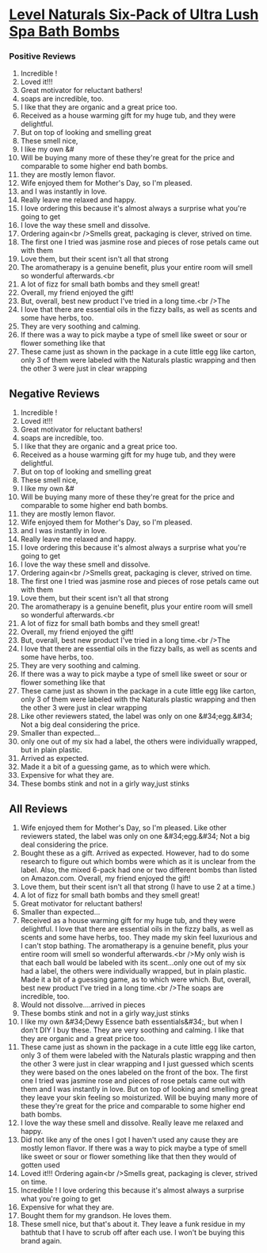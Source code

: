 # [Level Naturals Six-Pack of Ultra Lush Spa Bath Bombs](https://products.checkmycream.com/products/Level-Naturals-Six-Pack-of-Ultra-Lush-Spa-Bath-Bombs.html)

### Positive Reviews

<ol>
      <li>Incredible !</li>
      <li>Loved it!!!</li>
      <li>Great motivator for reluctant bathers!</li>
      <li>soaps are incredible, too.</li>
      <li>I like that they are organic  and a great price too.</li>
      <li>Received as a house warming gift for my huge tub, and they were delightful.  </li>
      <li>But on top of looking and smelling great</li>
      <li>These smell nice,</li>
      <li>I like my own &amp;#</li>
      <li>Will be buying many more of these they&#x27;re great for the price and comparable to some higher end bath bombs.</li>
      <li>they are mostly lemon flavor.</li>
      <li>Wife enjoyed them for Mother&#x27;s Day, so I&#x27;m pleased.  </li>
      <li>and I was instantly in love.</li>
      <li>Really leave me relaxed and happy.</li>
      <li>I love ordering this because it&#x27;s almost always a surprise what you&#x27;re going to get</li>
      <li>I love the way these smell and dissolve.</li>
      <li>Ordering again&lt;br /&gt;Smells great, packaging is clever, strived on time.</li>
      <li>The first one I tried was jasmine rose and pieces of rose petals came out with them</li>
      <li>Love them, but their scent isn&#x27;t all that strong</li>
      <li>The aromatherapy is a genuine benefit, plus your entire room will smell so wonderful afterwards.&lt;br</li>
      <li>A lot of fizz for small bath bombs and they smell great!</li>
      <li>Overall, my friend enjoyed the gift!</li>
      <li>But, overall, best new product I&#x27;ve tried in a long time.&lt;br /&gt;The</li>
      <li>I love that there are essential oils in the fizzy balls, as well as scents and some have herbs, too.  </li>
      <li>They are very soothing and calming.</li>
      <li>If there was a way to pick maybe a type of smell like sweet or sour or flower something like that</li>
      <li>These came just as shown in the package in a cute little egg like carton, only 3 of them were labeled with the Naturals plastic wrapping and then the other 3 were just in clear wrapping</li>
</ol>


<h2>Negative Reviews</h2>
<ol>
<li> Incredible !</li>
<li> Loved it!!!</li>
<li> Great motivator for reluctant bathers!</li>
<li> soaps are incredible, too.</li>
<li> I like that they are organic  and a great price too.</li>
<li> Received as a house warming gift for my huge tub, and they were delightful.  </li>
<li> But on top of looking and smelling great</li>
<li> These smell nice,</li>
<li> I like my own &amp;#</li>
<li> Will be buying many more of these they&#x27;re great for the price and comparable to some higher end bath bombs.</li>
<li> they are mostly lemon flavor.</li>
<li> Wife enjoyed them for Mother&#x27;s Day, so I&#x27;m pleased.  </li>
<li> and I was instantly in love.</li>
<li> Really leave me relaxed and happy.</li>
<li> I love ordering this because it&#x27;s almost always a surprise what you&#x27;re going to get</li>
<li> I love the way these smell and dissolve.</li>
<li> Ordering again&lt;br /&gt;Smells great, packaging is clever, strived on time.</li>
<li> The first one I tried was jasmine rose and pieces of rose petals came out with them</li>
<li> Love them, but their scent isn&#x27;t all that strong</li>
<li> The aromatherapy is a genuine benefit, plus your entire room will smell so wonderful afterwards.&lt;br</li>
<li> A lot of fizz for small bath bombs and they smell great!</li>
<li> Overall, my friend enjoyed the gift!</li>
<li> But, overall, best new product I&#x27;ve tried in a long time.&lt;br /&gt;The</li>
<li> I love that there are essential oils in the fizzy balls, as well as scents and some have herbs, too.  </li>
<li> They are very soothing and calming.</li>
<li> If there was a way to pick maybe a type of smell like sweet or sour or flower something like that</li>
<li> These came just as shown in the package in a cute little egg like carton, only 3 of them were labeled with the Naturals plastic wrapping and then the other 3 were just in clear wrapping</li>
<li> Like other reviewers stated, the label was only on one &amp;#34;egg.&amp;#34;  Not a big deal considering the price.</li>
<li> Smaller than expected...</li>
<li> only one out of my six had a label, the others were individually wrapped, but in plain plastic.  </li>
<li> Arrived as expected.  </li>
<li> Made it a bit of a guessing game, as to which were which.  </li>
<li> Expensive for what they are.</li>
<li> These bombs stink and not in a girly way,just stinks</li>
</ol>

<h2>All Reviews</h2>

<ol>
    <li> Wife enjoyed them for Mother&#x27;s Day, so I&#x27;m pleased.  Like other reviewers stated, the label was only on one &amp;#34;egg.&amp;#34;  Not a big deal considering the price.</li>
    <li> Bought these as a gift.  Arrived as expected.  However, had to do some research to figure out which bombs were which as it is unclear from the label.  Also, the mixed 6-pack had one or two different bombs than listed on Amazon.com.  Overall, my friend enjoyed the gift!</li>
    <li> Love them, but their scent isn&#x27;t all that strong (I have to use 2 at a time.)</li>
    <li> A lot of fizz for small bath bombs and they smell great!</li>
    <li> Great motivator for reluctant bathers!</li>
    <li> Smaller than expected...</li>
    <li> Received as a house warming gift for my huge tub, and they were delightful.  I love that there are essential oils in the fizzy balls, as well as scents and some have herbs, too.  They made my skin feel luxurious and I can&#x27;t stop bathing.  The aromatherapy is a genuine benefit, plus your entire room will smell so wonderful afterwards.&lt;br /&gt;My only wish is that each ball would be labeled with its scent...only one out of my six had a label, the others were individually wrapped, but in plain plastic.  Made it a bit of a guessing game, as to which were which.  But, overall, best new product I&#x27;ve tried in a long time.&lt;br /&gt;The soaps are incredible, too.</li>
    <li> Would not dissolve....arrived in pieces</li>
    <li> These bombs stink and not in a girly way,just stinks</li>
    <li> I like my own &amp;#34;Dewy Essence bath essentials&amp;#34;, but when I don&#x27;t DIY I buy these. They are very soothing and calming. I like that they are organic  and a great price too.</li>
    <li> These came just as shown in the package in a cute little egg like carton, only 3 of them were labeled with the Naturals plastic wrapping and then the other 3 were just in clear wrapping and I just guessed which scents they were based on the ones labeled on the front of the box. The first one I tried was jasmine rose and pieces of rose petals came out with them and I was instantly in love. But on top of looking and smelling great they leave your skin feeling so moisturized. Will be buying many more of these they&#x27;re great for the price and comparable to some higher end bath bombs.</li>
    <li> I love the way these smell and dissolve. Really leave me relaxed and happy.</li>
    <li> Did not like any of the ones I got I haven&#x27;t used any cause they are mostly lemon flavor. If there was a way to pick maybe a type of smell like sweet or sour or flower something like that then they would of gotten used</li>
    <li> Loved it!!! Ordering again&lt;br /&gt;Smells great, packaging is clever, strived on time.</li>
    <li> Incredible ! I love ordering this because it&#x27;s almost always a surprise what you&#x27;re going to get</li>
    <li> Expensive for what they are.</li>
    <li> Bought them for my grandson.  He loves them.</li>
    <li> These smell nice, but that&#x27;s about it. They leave a funk residue in my bathtub that I have to scrub off after each use. I won&#x27;t be buying this brand again.</li>
</ol>




